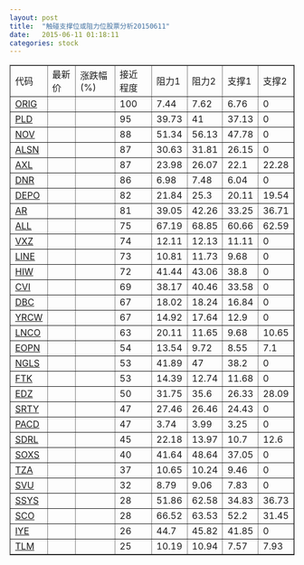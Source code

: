 ```yaml
---
layout: post
title:  "触碰支撑位或阻力位股票分析20150611"
date:   2015-06-11 01:18:11
categories: stock
---
```

<script type="text/javascript">
var stockList = []
stockList.push('gb_orig');
stockList.push('gb_pld');
stockList.push('gb_nov');
stockList.push('gb_alsn');
stockList.push('gb_axl');
stockList.push('gb_dnr');
stockList.push('gb_depo');
stockList.push('gb_ar');
stockList.push('gb_all');
stockList.push('gb_vxz');
stockList.push('gb_line');
stockList.push('gb_hiw');
stockList.push('gb_cvi');
stockList.push('gb_dbc');
stockList.push('gb_yrcw');
stockList.push('gb_lnco');
stockList.push('gb_eopn');
stockList.push('gb_ngls');
stockList.push('gb_ftk');
stockList.push('gb_edz');
stockList.push('gb_srty');
stockList.push('gb_pacd');
stockList.push('gb_sdrl');
stockList.push('gb_soxs');
stockList.push('gb_tza');
stockList.push('gb_svu');
stockList.push('gb_ssys');
stockList.push('gb_sco');
stockList.push('gb_iye');
stockList.push('gb_tlm');
</script>
<table border="1">
 <tr>
 <td>代码</td>
 <td>最新价</td>
 <td>涨跌幅(%)</td>
 <td>接近程度</td>
 <td>阻力1</td>
 <td>阻力2</td>
 <td>支撑1</td>
 <td>支撑2</td>
</tr>
  <tr id="orig" class="green">
  <td><a href="http://stock.finance.sina.com.cn/usstock/quotes/ORIG.html" target="_blank">ORIG</a></td><td></td><td></td><td>100</td><td>7.44</td><td>7.62</td><td>6.76</td><td>0</td></tr>
  <tr id="pld" class="red">
  <td><a href="http://stock.finance.sina.com.cn/usstock/quotes/PLD.html" target="_blank">PLD</a></td><td></td><td></td><td>95</td><td>39.73</td><td>41</td><td>37.13</td><td>0</td></tr>
  <tr id="nov" class="green">
  <td><a href="http://stock.finance.sina.com.cn/usstock/quotes/NOV.html" target="_blank">NOV</a></td><td></td><td></td><td>88</td><td>51.34</td><td>56.13</td><td>47.78</td><td>0</td></tr>
  <tr id="alsn" class="red">
  <td><a href="http://stock.finance.sina.com.cn/usstock/quotes/ALSN.html" target="_blank">ALSN</a></td><td></td><td></td><td>87</td><td>30.63</td><td>31.81</td><td>26.15</td><td>0</td></tr>
  <tr id="axl" class="green">
  <td><a href="http://stock.finance.sina.com.cn/usstock/quotes/AXL.html" target="_blank">AXL</a></td><td></td><td></td><td>87</td><td>23.98</td><td>26.07</td><td>22.1</td><td>22.28</td></tr>
  <tr id="dnr" class="red">
  <td><a href="http://stock.finance.sina.com.cn/usstock/quotes/DNR.html" target="_blank">DNR</a></td><td></td><td></td><td>86</td><td>6.98</td><td>7.48</td><td>6.04</td><td>0</td></tr>
  <tr id="depo" class="red">
  <td><a href="http://stock.finance.sina.com.cn/usstock/quotes/DEPO.html" target="_blank">DEPO</a></td><td></td><td></td><td>82</td><td>21.84</td><td>25.3</td><td>20.11</td><td>19.54</td></tr>
  <tr id="ar" class="green">
  <td><a href="http://stock.finance.sina.com.cn/usstock/quotes/AR.html" target="_blank">AR</a></td><td></td><td></td><td>81</td><td>39.05</td><td>42.26</td><td>33.25</td><td>36.71</td></tr>
  <tr id="all" class="red">
  <td><a href="http://stock.finance.sina.com.cn/usstock/quotes/ALL.html" target="_blank">ALL</a></td><td></td><td></td><td>75</td><td>67.19</td><td>68.85</td><td>60.66</td><td>62.59</td></tr>
  <tr id="vxz" class="green">
  <td><a href="http://stock.finance.sina.com.cn/usstock/quotes/VXZ.html" target="_blank">VXZ</a></td><td></td><td></td><td>74</td><td>12.11</td><td>12.13</td><td>11.11</td><td>0</td></tr>
  <tr id="line" class="red">
  <td><a href="http://stock.finance.sina.com.cn/usstock/quotes/LINE.html" target="_blank">LINE</a></td><td></td><td></td><td>73</td><td>10.81</td><td>11.73</td><td>9.68</td><td>0</td></tr>
  <tr id="hiw" class="red">
  <td><a href="http://stock.finance.sina.com.cn/usstock/quotes/HIW.html" target="_blank">HIW</a></td><td></td><td></td><td>72</td><td>41.44</td><td>43.06</td><td>38.8</td><td>0</td></tr>
  <tr id="cvi" class="red">
  <td><a href="http://stock.finance.sina.com.cn/usstock/quotes/CVI.html" target="_blank">CVI</a></td><td></td><td></td><td>69</td><td>38.17</td><td>40.46</td><td>33.58</td><td>0</td></tr>
  <tr id="dbc" class="red">
  <td><a href="http://stock.finance.sina.com.cn/usstock/quotes/DBC.html" target="_blank">DBC</a></td><td></td><td></td><td>67</td><td>18.02</td><td>18.24</td><td>16.84</td><td>0</td></tr>
  <tr id="yrcw" class="red">
  <td><a href="http://stock.finance.sina.com.cn/usstock/quotes/YRCW.html" target="_blank">YRCW</a></td><td></td><td></td><td>67</td><td>14.92</td><td>17.64</td><td>12.9</td><td>0</td></tr>
  <tr id="lnco" class="green">
  <td><a href="http://stock.finance.sina.com.cn/usstock/quotes/LNCO.html" target="_blank">LNCO</a></td><td></td><td></td><td>63</td><td>20.11</td><td>11.65</td><td>9.68</td><td>10.65</td></tr>
  <tr id="eopn" class="green">
  <td><a href="http://stock.finance.sina.com.cn/usstock/quotes/EOPN.html" target="_blank">EOPN</a></td><td></td><td></td><td>54</td><td>13.54</td><td>9.72</td><td>8.55</td><td>7.1</td></tr>
  <tr id="ngls" class="red">
  <td><a href="http://stock.finance.sina.com.cn/usstock/quotes/NGLS.html" target="_blank">NGLS</a></td><td></td><td></td><td>53</td><td>41.89</td><td>47</td><td>38.2</td><td>0</td></tr>
  <tr id="ftk" class="red">
  <td><a href="http://stock.finance.sina.com.cn/usstock/quotes/FTK.html" target="_blank">FTK</a></td><td></td><td></td><td>53</td><td>14.39</td><td>12.74</td><td>11.68</td><td>0</td></tr>
  <tr id="edz" class="red">
  <td><a href="http://stock.finance.sina.com.cn/usstock/quotes/EDZ.html" target="_blank">EDZ</a></td><td></td><td></td><td>50</td><td>31.75</td><td>35.6</td><td>26.33</td><td>28.09</td></tr>
  <tr id="srty" class="green">
  <td><a href="http://stock.finance.sina.com.cn/usstock/quotes/SRTY.html" target="_blank">SRTY</a></td><td></td><td></td><td>47</td><td>27.46</td><td>26.46</td><td>24.43</td><td>0</td></tr>
  <tr id="pacd" class="red">
  <td><a href="http://stock.finance.sina.com.cn/usstock/quotes/PACD.html" target="_blank">PACD</a></td><td></td><td></td><td>47</td><td>3.74</td><td>3.99</td><td>3.25</td><td>0</td></tr>
  <tr id="sdrl" class="green">
  <td><a href="http://stock.finance.sina.com.cn/usstock/quotes/SDRL.html" target="_blank">SDRL</a></td><td></td><td></td><td>45</td><td>22.18</td><td>13.97</td><td>10.7</td><td>12.6</td></tr>
  <tr id="soxs" class="red">
  <td><a href="http://stock.finance.sina.com.cn/usstock/quotes/SOXS.html" target="_blank">SOXS</a></td><td></td><td></td><td>40</td><td>41.64</td><td>48.64</td><td>37.05</td><td>0</td></tr>
  <tr id="tza" class="green">
  <td><a href="http://stock.finance.sina.com.cn/usstock/quotes/TZA.html" target="_blank">TZA</a></td><td></td><td></td><td>37</td><td>10.65</td><td>10.24</td><td>9.46</td><td>0</td></tr>
  <tr id="svu" class="red">
  <td><a href="http://stock.finance.sina.com.cn/usstock/quotes/SVU.html" target="_blank">SVU</a></td><td></td><td></td><td>32</td><td>8.79</td><td>9.06</td><td>7.83</td><td>0</td></tr>
  <tr id="ssys" class="green">
  <td><a href="http://stock.finance.sina.com.cn/usstock/quotes/SSYS.html" target="_blank">SSYS</a></td><td></td><td></td><td>28</td><td>51.86</td><td>62.58</td><td>34.83</td><td>36.73</td></tr>
  <tr id="sco" class="green">
  <td><a href="http://stock.finance.sina.com.cn/usstock/quotes/SCO.html" target="_blank">SCO</a></td><td></td><td></td><td>28</td><td>66.52</td><td>63.53</td><td>52.2</td><td>31.45</td></tr>
  <tr id="iye" class="red">
  <td><a href="http://stock.finance.sina.com.cn/usstock/quotes/IYE.html" target="_blank">IYE</a></td><td></td><td></td><td>26</td><td>44.7</td><td>45.82</td><td>41.85</td><td>0</td></tr>
  <tr id="tlm" class="green">
  <td><a href="http://stock.finance.sina.com.cn/usstock/quotes/TLM.html" target="_blank">TLM</a></td><td></td><td></td><td>25</td><td>10.19</td><td>10.94</td><td>7.57</td><td>7.93</td></tr>
</table>

